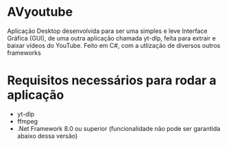 # AVyoutube

Aplicação Desktop desenvolvida para ser uma simples e leve Interface Gráfica (GUI), de uma outra aplicação chamada yt-dlp, feita para extrair e baixar vídeos do YouTube. Feito em C#, com a utlização de diversos outros frameworks

# Requisitos necessários para rodar a aplicação 

<ul>
<li>yt-dlp</li>
<li>ffmpeg </li>
<li>.Net Framework 8.0 ou superior (funcionalidade não pode ser garantida abaixo dessa versão)</li>
</ul>
